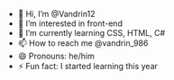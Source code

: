 - 👋 Hi, I’m @Vandrin12
- 👀 I’m interested in front-end
- 🌱 I’m currently learning CSS, HTML, C#
- 📫 How to reach me @vandrin_986
- 😄 Pronouns: he/him
- ⚡ Fun fact: I started learning this year

<!---
Vandrin12/Vandrin12 is a ✨ special ✨ repository because its `README.md` (this file) appears on your GitHub profile.
You can click the Preview link to take a look at your changes.
--->
